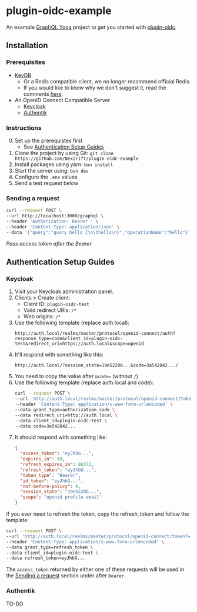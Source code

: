 # plugin-oidc-example

An example [GraphQL Yoga](https://github.com/dotansimha/graphql-yoga) project to get you started with [plugin-oidc](https://github.com/Nexirift/plugin-oidc).

## Installation

### Prerequisites

- [KeyDB](https://docs.keydb.dev/docs)
   - Or a Redis compatible client, we no longer recommend official Redis.
   - If you would like to know why we don't suggest it, read the comments [here](https://github.com/redis/redis/pull/13157).
- An OpenID Connect Compatible Server
   - [Keycloak](https://www.keycloak.org)
   - [Authentik](https://goauthentik.io)

### Instructions

0. Set up the prerequistes first
   - See [Authentication Setup Guides](#authentication-setup-guides)
1. Clone the project by using Git: `git clone https://github.com/Nexirift/plugin-oidc-example`
2. Install packages using yarn: `bun install`
3. Start the server using: `bun dev`
4. Configure the `.env` values
5. Send a test request below

### Sending a request

```bash
curl --request POST \
--url http://localhost:3000/graphql \
--header 'Authorization: Bearer ' \
--header 'Content-Type: application/json' \
--data '{"query":"query hello {\n\thello\n}","operationName":"hello"}'
```

_Pass access token after the Bearer_

## Authentication Setup Guides

### Keycloak

1. Visit your Keycloak administration panel.
2. Clients > Create client:
   - Client ID: `plugin-oidc-test`
   - Valid redirect URIs: `/*`
   - Web origins: `/*`
3. Use the following template (replace auth.local):
   ```
   http://auth.local/realms/master/protocol/openid-connect/auth?response_type=code&client_id=plugin-oidc-test&redirect_uri=https://auth.local&scope=openid
   ```
4. It'll respond with something like this:
   ```
   http://auth.local/?session_state=19e5228b...&code=3a542842.../
   ```
5. You need to copy the value after `&code=` (without `/`)
6. Use the following template (replace auth.local and code):
   ```bash
   curl --request POST \
   --url 'http://auth.local/realms/master/protocol/openid-connect/token?=' \
   --header 'Content-Type: application/x-www-form-urlencoded' \
   --data grant_type=authorization_code \
   --data redirect_uri=http://auth.local \
   --data client_id=plugin-oidc-test \
   --data code=3a542842...
   ```
7. It should respond with something like:
   ```json
   {
     "access_token": "eyJhbG...",
     "expires_in": 60,
     "refresh_expires_in": 86372,
     "refresh_token": "eyJhbG...",
     "token_type": "Bearer",
     "id_token": "eyJhbG...",
     "not-before-policy": 0,
     "session_state": "19e5228b...",
     "scope": "openid profile email"
   }
   ```

If you ever need to refresh the token, copy the refresh_token and follow the template:

```bash
curl --request POST \
--url 'http://auth.local/realms/master/protocol/openid-connect/token?=' \
--header 'Content-Type: application/x-www-form-urlencoded' \
--data grant_type=refresh_token \
--data client_id=plugin-oidc-test \
--data refresh_token=eyJhbG...
```

The `access_token` returned by either one of these requests will be used in the [Sending a request](#sending-a-request) section under after `Bearer`.

### Authentik

TO-DO